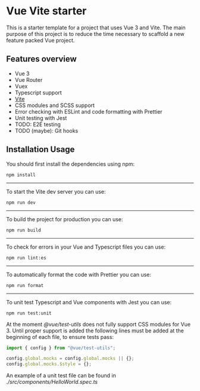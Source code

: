 # Vue Vite starter

This is a starter template for a project that uses Vue 3 and Vite.
The main purpose of this project is to reduce the time necessary to scaffold a new feature packed Vue project.

## Features overview

* Vue 3
* Vue Router
* Vuex
* Typescript support
* [Vite](https://vitejs.dev/)
* CSS modules and SCSS support
* Error checking with ESLint and code formatting with Prettier
* Unit testing with Jest
* TODO: E2E testing
* TODO (maybe): Git hooks

## Installation Usage

You should first install the dependencies using npm:

```
npm install
```
***
To start the Vite dev server you can use:

```
npm run dev
```
***
To build the project for production you can use:
```
npm run build
```
***
To check for errors in your Vue and Typescript files you can use:
```
npm run lint:es
```
***
To automatically format the code with Prettier you can use:
```
npm run format
```
***
To unit test Typescript and Vue components with Jest you can use:
```
npm run test:unit
```
At the moment _@vue/test-utils_ does not fully support CSS modules for Vue 3.
Until proper support is added the following lines must be added at the beginning of each file, to ensure tests pass:
```typescript
import { config } from "@vue/test-utils";

config.global.mocks = config.global.mocks || {};
config.global.mocks.$style = {};
```

An example of a unit test file can be found in _./src/components/HelloWorld.spec.ts_
